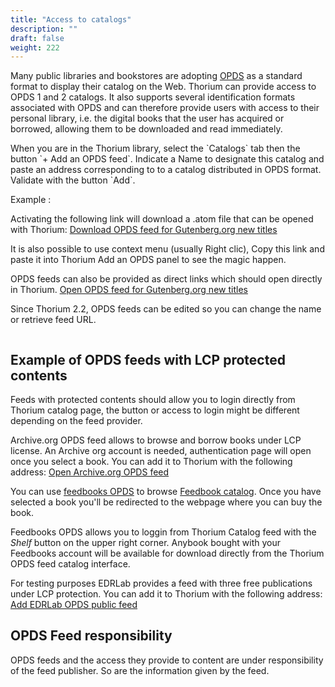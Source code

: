 ```yaml
---
title: "Access to catalogs"
description: ""
draft: false
weight: 222
---
```


<p>Many public libraries and bookstores are adopting 
<a href="https://opds.io/">OPDS</a> as a standard format to display their 
catalog on the Web. Thorium can provide access to OPDS 1 and 2 catalogs. 
It also supports several identification formats associated with OPDS 
and can therefore provide users with access to their personal library,  
i.e. the digital books that the user has acquired or 
borrowed, allowing them to be downloaded and read immediately.
  </p>
  

<div class="info">
When you are in the Thorium library, select the 
`Catalogs` tab then the button `+ Add an OPDS feed`. 
Indicate a Name to designate this catalog and paste an address corresponding to 
to a catalog distributed in OPDS format. Validate with the button `Add`.

Example : 

Activating the following link will download a .atom file that can be opened with Thorium:
<a href="https://www.gutenberg.org/ebooks/search.opds/" target="_blank">Download OPDS feed for Gutenberg.org new titles</a>

It is also possible to use context menu (usually Right clic), Copy this link and paste it into Thorium Add an OPDS panel 
to see the magic happen.

OPDS feeds can also be provided as direct links which should open directly in Thorium. <a href="https://www.gutenberg.org/ebooks/search.opds/" target="_blank">Open OPDS feed for Gutenberg.org new titles</a>

Since Thorium 2.2, OPDS feeds can be edited so you can change the name or retrieve feed URL.
</div>

<figure>
  <img src="../../resources/images/local-fr/thorium-opds-add.png" alt=""/>
  <figcaption class="icon">
  </figcaption>
</figure>

## Example of OPDS feeds with LCP protected contents

Feeds with protected contents should allow you to login directly from Thorium catalog page, the button or access to login might be different depending on the feed provider.

Archive.org OPDS feed allows to browse and borrow books under LCP license. An Archive org account is needed, authentication page will open once you select a book. You can add it to Thorium with the following address: <a href="https://archive.org/services/opds">Open Archive.org OPDS feed</a>

You can use [feedbooks OPDS](https://catalog.feedbooks.com/catalog/index.json) to browse [Feedbook catalog](https://www.feedbooks.com/#). Once you have selected a book you'll be redirected to the webpage where you can buy the book. 

Feedbooks OPDS allows you to loggin from Thorium Catalog feed with the *Shelf* button on the upper right corner. Anybook bought with your Feedbooks account will be available for download directly from the Thorium OPDS feed catalog interface. 

For testing purposes EDRLab provides a feed with three free publications under LCP protection. You can add it to Thorium with the following address: <a href="https://edrlab.org/public/feed/opds-lcp.json">Add EDRLab OPDS public feed</a>

## OPDS Feed responsibility

OPDS feeds and the access they provide to content are under responsibility of the feed publisher. So are the information given by the feed. 